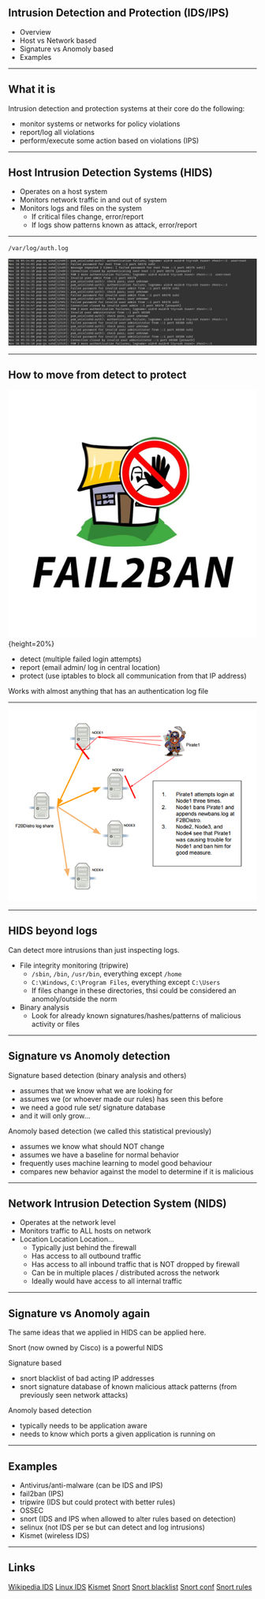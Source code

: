 ## Intrusion Detection and Protection (IDS/IPS)

* Overview
* Host vs Network based
* Signature vs Anomoly based
* Examples

---

## What it is

Intrusion detection and protection systems at their core do the following:

* monitor systems or networks for policy violations
* report/log all violations
* perform/execute some action based on violations (IPS)

---

## Host Intrusion Detection Systems (HIDS)

* Operates on a host system
* Monitors network traffic in and out of system
* Monitors logs and files on the system
  * If critical files change, error/report
  * If logs show patterns known as attack, error/report

---

`/var/log/auth.log`

![ssh-log](./img/ssh-log.png)

---

## How to move from detect to protect

![fail2ban](./img/fail2ban.jpg){height=20%}

* detect (multiple failed login attempts)
* report (email admin/ log in central location)
* protect (use iptables to block all communication from that IP address)

Works with almost anything that has an authentication log file 

---

![distributed](./img/fail2banpirate.png)

---

## HIDS beyond logs

Can detect more intrusions than just inspecting logs.

* File integrity monitoring (tripwire)
  * `/sbin`, `/bin`, `/usr/bin`, everything except `/home`
  * `C:\Windows`, `C:\Program Files`, everything except `C:\Users`
  * If files change in these directories, thsi could be considered an anomoly/outside the norm
* Binary analysis
  * Look for already known signatures/hashes/patterns of malicious activity or files

---

## Signature vs Anomoly detection

Signature based detection (binary analysis and others)
  * assumes that we know what we are looking for
  * assumes we (or whoever made our rules) has seen this before
  * we need a good rule set/ signature database
  * and it will only grow...

Anomoly based detection (we called this statistical previously)
 * assumes we know what should NOT change
 * assumes we have a baseline for normal behavior
 * frequently uses machine learning to model good behaviour
 * compares new behavior against the model to determine if it is malicious

 ---

## Network Intrusion Detection System (NIDS)

* Operates at the network level
* Monitors traffic to ALL hosts on network
* Location Location Location...
  * Typically just behind the firewall
  * Has access to all outbound traffic
  * Has access to all inbound traffic that is NOT dropped by firewall
  * Can be in multiple places / distributed across the network
  * Ideally would have access to all internal traffic

---

## Signature vs Anomoly again

The same ideas that we applied in HIDS can be applied here.

Snort (now owned by Cisco) is a powerful NIDS

Signature based
 * snort blacklist of bad acting IP addresses
 * snort signature database of known malicious attack patterns (from previously seen network attacks)

Anomoly based detection
 * typically needs to be application aware
 * needs to know which ports a given application is running on

---

## Examples

* Antivirus/anti-malware (can be IDS and IPS)
* fail2ban (IPS)
* tripwire (IDS but could protect with better rules)
* OSSEC 
* snort (IDS and IPS when allowed to alter rules based on detection)
* selinux (not IDS per se but can detect and log intrusions)
* Kismet (wireless IDS)

---

## Links

[Wikipedia IDS](https://en.wikipedia.org/wiki/Intrusion_detection_system)
[Linux IDS](https://www.redhat.com/sysadmin/security-intrusion-detection)
[Kismet](https://www.kismetwireless.net/)
[Snort](https://www.snort.org/#documents)
[Snort blacklist](https://snort-org-site.s3.amazonaws.com/production/document_files/files/000/010/603/original/ip_filter.blf?X-Amz-Algorithm=AWS4-HMAC-SHA256&X-Amz-Credential=AKIAU7AK5ITMGOEV4EFM%2F20211118%2Fus-east-1%2Fs3%2Faws4_request&X-Amz-Date=20211118T131248Z&X-Amz-Expires=3600&X-Amz-SignedHeaders=host&X-Amz-Signature=5e83f53e64c9bad8d5d140825753b676c7e2feb38f2c903ef8312f19b0a30359)
[Snort conf](https://fossies.org/linux/snort/etc/snort.conf)
[Snort rules](https://snort.org/rules_explanation)
